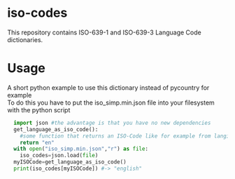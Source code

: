 # iso-codes
This repository contains ISO-639-1 and ISO-639-3 Language Code dictionaries. 

# Usage
A short python example to use this dictionary instead of pycountry for example  
To do this you have to put the iso_simp.min.json file into your filesystem with the python script  
```python
  import json #the advantage is that you have no new dependencies
  get_language_as_iso_code():
    #some function that returns an ISO-Code like for example from langid, langdetect, fastText or nltk
    return "en"
  with open("iso_simp.min.json","r") as file:
    iso_codes=json.load(file)
  myISOCode=get_language_as_iso_code()
  print(iso_codes[myISOCode]) #-> "english"
```
